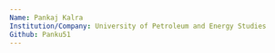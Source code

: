 ```yaml
---
Name: Pankaj Kalra
Institution/Company: University of Petroleum and Energy Studies
Github: Panku51
---
```

